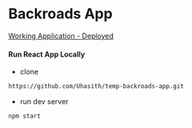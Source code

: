 # Backroads App

[Working Application - Deployed](https://backroads-tour-site-hasith.netlify.app/#home)


#### Run React App Locally

- clone

```sh
https://github.com/Uhasith/temp-backroads-app.git
```

- run dev server

```sh
npm start
```

